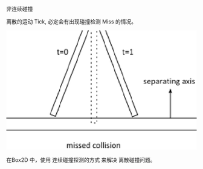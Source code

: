 ﻿

非连续碰撞


离散的运动 Tick, 必定会有出现碰撞检测 Miss 的情况。

![](../99.res/pic/20221228154850.png)  


在Box2D 中，使用 连续碰撞探测的方式 来解决 离散碰撞问题。